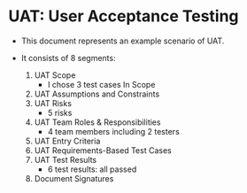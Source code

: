 # UAT: User Acceptance Testing 

- This document represents an example scenario of UAT.


- It consists of 8 segments:
  1. UAT Scope
     - I chose 3 test cases In Scope
  2. UAT Assumptions and Constraints
  3. UAT Risks
     - 5 risks
  4. UAT Team Roles & Responsibilities
     - 4 team members including 2 testers
  5. UAT Entry Criteria
  6. UAT Requirements-Based Test Cases
  7. UAT Test Results
     - 6 test results: all passed
  8. Document Signatures



